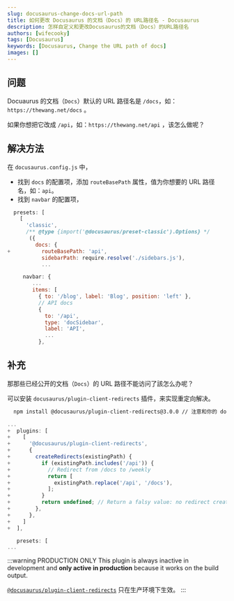 ```yaml
---
slug: docusaurus-change-docs-url-path
title: 如何更改 Docusaurus 的文档（Docs）的 URL路径名 - Docusaurus
description: 怎样自定义和更改Docusaurus的文档（Docs）的URL路径名
authors: [wifecooky]
tags: [Docusaurus]
keywords: [Docusaurus, Change the URL path of docs]
images: []
---
```


## 问题

Docuaurus 的文档（`Docs`）默认的 URL 路径名是 `/docs`，如：`https://thewang.net/docs` 。

如果你想把它改成 `/api`，如：`https://thewang.net/api` ，该怎么做呢？

## 解决方法

在 `docusaurus.config.js` 中，

- 找到 `docs` 的配置项，添加 `routeBasePath` 属性，值为你想要的 URL 路径名，如：`api`。
- 找到 `navbar` 的配置项，

```js {5} title="docusaurus.config.js" showLineNumbers
  presets: [
    [
      'classic',
      /** @type {import('@docusaurus/preset-classic').Options} */
       ({
         docs: {
+          routeBasePath: 'api',
           sidebarPath: require.resolve('./sidebars.js'),
           ...
```

```js {7} title="docusaurus.config.js" showLineNumbers
     navbar: {
        ...
        items: [
          { to: '/blog', label: 'Blog', position: 'left' },
          // API docs
          {
            to: '/api',
            type: 'docSidebar',
            label: 'API',
            ...
          },
```

## 补充

那那些已经公开的文档（`Docs`）的 URL 路径不能访问了該怎么办呢？

可以安装 `docusaurus/plugin-client-redirects` 插件，来实现重定向解决。

```bash
  npm install @docusaurus/plugin-client-redirects@3.0.0 // 注意和你的 docusaurus 版本对应
```

```js {2-17} title="docusaurus.config.js" showLineNumbers
...
+  plugins: [
+    [
+      '@docusaurus/plugin-client-redirects',
+      {
+        createRedirects(existingPath) {
+          if (existingPath.includes('/api')) {
+            // Redirect from /docs to /weekly
+            return [
+              existingPath.replace('/api', '/docs'),
+            ];
+          }
+          return undefined; // Return a falsy value: no redirect created
+        },
+      },
+    ]
+  ],

   presets: [
...
```

:::warning PRODUCTION ONLY
This plugin is always inactive in development and **only active in production** because it works on the build output.

[`@docusaurus/plugin-client-redirects`](https://docusaurus.io/docs/api/plugins/@docusaurus/plugin-client-redirects) 只在生产环境下生效。
:::
